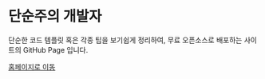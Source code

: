 단순주의 개발자
===========================

단순한 코드 템플릿 혹은 각종 팁을 보기쉽게 정리하여, 무료 오픈소스로 배포하는 사이트의 GitHub Page 입니다.

[홈페이지로 이동](simplismdeveloper.github.io)
